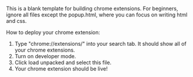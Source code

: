 This is a blank template for building chrome extensions. For beginners, ignore all files except the popup.html, where you can focus on writing html and css. 

How to deploy your chrome extension:
1. Type "chrome://extensions/" into your search tab. It should show all of your chrome extensions. 
2. Turn on developer mode. 
3. Click load unpacked and select this file. 
4. Your chrome extension should be live!